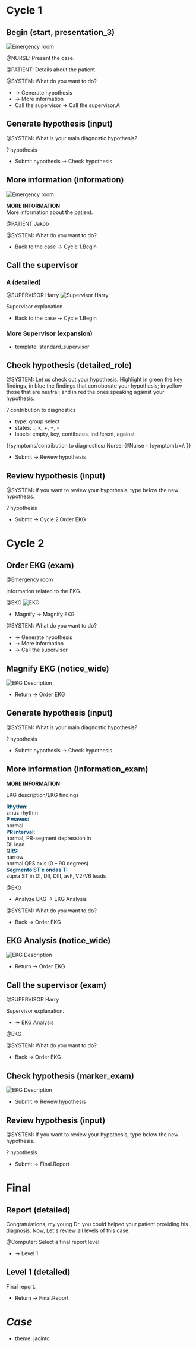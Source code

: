 Cycle 1
=======

Begin (start, presentation_3)
-------------------
  ![Emergency room](theme/background-emergency-room-1.png)

@NURSE: Present the case.

@PATIENT: Details about the patient.

@SYSTEM: What do you want to do?

* -> Generate hypothesis
* -> More information
* Call the supervisor -> Call the supervisor.A

Generate hypothesis (input)
---------------------------

@SYSTEM: What is your main diagnostic hypothesis?

? hypothesis

* Submit hypothesis -> Check hypothesis

More information (information)
------------------------------
  ![Emergency room](theme/background-emergency-room-2.png)

<b>MORE INFORMATION</b> <br> More information about the patient.

@PATIENT Jakob

@SYSTEM: What do you want to do?

* Back to the case -> Cycle 1.Begin

Call the supervisor
-------------------

### A (detailed)
  @SUPERVISOR Harry
    ![Supervisor Harry](theme/supervisor.png)

Supervisor explanation.

* Back to the case -> Cycle 1.Begin

### More Supervisor (expansion)

* template: standard_supervisor


Check hypothesis (detailed_role)
--------------------------------

@SYSTEM: Let us check out your hypothesis. Highlight in green the key findings, in blue the findings that corroborate your hypothesis; in yellow those that are neutral; and in red the ones speaking against your hypothesis.

? contribution to diagnostics
  * type: group select
  * states: _, k, +, =, -
  * labels: empty, key, contibutes, indiferent, against

{{symptoms/contribution to diagnostics/
Nurse: @Nurse - {symptom}/=/.
}}

* Submit -> Review hypothesis 

Review hypothesis (input)
-------------------------

@SYSTEM: If you want to review your hypothesis, type below the new hypothesis.

? hypothesis

* Submit -> Cycle 2.Order EKG

Cycle 2
=======

## Order EKG (exam)
@Emergency room

Information related to the EKG.

@EKG
  ![EKG](template/ekg-template.svg)

* Magnify -> Magnify EKG

@SYSTEM: What do you want to do?
* -> Generate hypothesis
* -> More information
* -> Call the supervisor

## Magnify EKG (notice_wide)

![EKG Description](template/ekg-template.svg)

* Return -> Order EKG

## Generate hypothesis (input)

@SYSTEM: What is your main diagnostic hypothesis?

? hypothesis

* Submit hypothesis -> Check hypothesis

## More information (information_exam)

<b>MORE INFORMATION</b>

EKG description/EKG findings

<span style="color:#0d4a71;font-weight:bold">Rhythm:</span><br>
sinus rhythm<br>
<span style="color:#0d4a71;font-weight:bold">P waves:</span><br>
normal<br>
<span style="color:#0d4a71;font-weight:bold">PR interval:</span><br>
normal; PR-segment depression in<br>
DII lead<br>
<span style="color:#0d4a71;font-weight:bold">QRS:</span><br>
narrow<br>
normal QRS axis (0 – 90 degrees)<br>
<span style="color:#0d4a71;font-weight:bold">Segmento ST e ondas T:</span><br>
supra ST in DI, DII, DIII, avF, V2-V6 leads

@EKG

* Analyze EKG -> EKG Analysis

@SYSTEM: What do you want to do?
* Back -> Order EKG

## EKG Analysis (notice_wide)

![EKG Description](template/ekg-template.svg)

* Return -> Order EKG

## Call the supervisor (exam)
  @SUPERVISOR Harry

Supervisor explanation.

* -> EKG Analysis

@EKG

@SYSTEM: What do you want to do?
* Back -> Order EKG

## Check hypothesis (marker_exam)

![EKG Description](template/ekg-template.svg)

* Submit -> Review hypothesis

## Review hypothesis (input)
@SYSTEM: If you want to review your hypothesis, type below the new hypothesis.

? hypothesis

* Submit -> Final.Report

Final
=====

Report (detailed)
-----------------

Congratulations, my young Dr. you could helped your patient providing his diagnosis. Now, Let's review all levels of this case.

@Computer: Select a final report level:

* -> Level 1

Level 1 (detailed)
------------------

Final report.

* Return -> Final.Report  

_Case_
======
* theme: jacinto